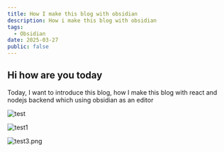 ```yaml
---
title: How I make this blog with obsidian
description: How i make this blog with obsidian
tags:
  - Obsidian
date: 2025-03-27
public: false
---
```

## Hi how are you today
Today, I want to introduce this blog, how I make this blog with react and nodejs backend which using obsidian as an editor


![test](test.png)


![test1](test1.png)


![test3.png](test3.png)
